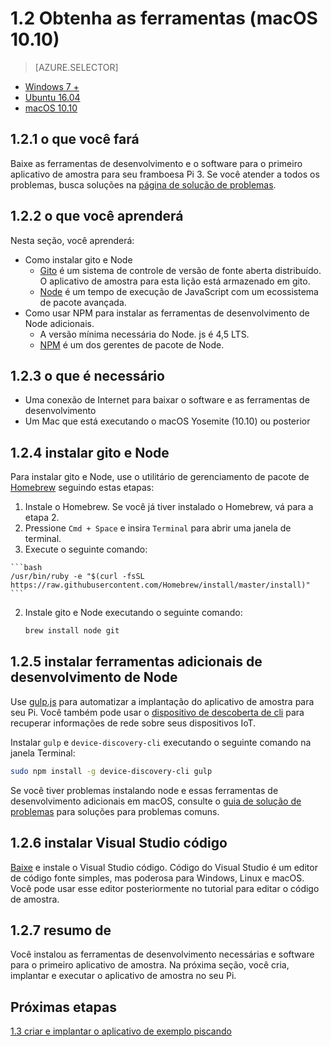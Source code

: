 <properties
 pageTitle="Obtenha as ferramentas (macOS 10.10) | Microsoft Azure"
 description="Baixar e instalar as ferramentas necessárias e software para o primeiro aplicativo de amostra para seu Pi em macOS."
 services="iot-hub"
 documentationCenter=""
 authors="shizn"
 manager="timlt"
 tags=""
 keywords=""/>

<tags
 ms.service="iot-hub"
 ms.devlang="multiple"
 ms.topic="article"
 ms.tgt_pltfrm="na"
 ms.workload="na"
 ms.date="10/21/2016"
 ms.author="xshi"/>

# <a name="12-get-the-tools-macos-1010"></a>1.2 Obtenha as ferramentas (macOS 10.10)

> [AZURE.SELECTOR]
- [Windows 7 +](iot-hub-raspberry-pi-kit-node-lesson1-get-the-tools-win32.md)
- [Ubuntu 16.04](iot-hub-raspberry-pi-kit-node-lesson1-get-the-tools-ubuntu.md)
- [macOS 10.10](iot-hub-raspberry-pi-kit-node-lesson1-get-the-tools-mac.md)

## <a name="121-what-you-will-do"></a>1.2.1 o que você fará

Baixe as ferramentas de desenvolvimento e o software para o primeiro aplicativo de amostra para seu framboesa Pi 3. Se você atender a todos os problemas, busca soluções na [página de solução de problemas](iot-hub-raspberry-pi-kit-node-troubleshooting.md).

## <a name="122-what-you-will-learn"></a>1.2.2 o que você aprenderá
Nesta seção, você aprenderá:

- Como instalar gito e Node
    - [Gito](https://git-scm.com) é um sistema de controle de versão de fonte aberta distribuído. O aplicativo de amostra para esta lição está armazenado em gito.
    - [Node](https://nodejs.org/en/) é um tempo de execução de JavaScript com um ecossistema de pacote avançada.
- Como usar NPM para instalar as ferramentas de desenvolvimento de Node adicionais.
  - A versão mínima necessária do Node. js é 4,5 LTS.
  - [NPM](https://www.npmjs.com) é um dos gerentes de pacote de Node.

## <a name="123-what-you-need"></a>1.2.3 o que é necessário

- Uma conexão de Internet para baixar o software e as ferramentas de desenvolvimento
- Um Mac que está executando o macOS Yosemite (10.10) ou posterior

## <a name="124-install-git-and-nodejs"></a>1.2.4 instalar gito e Node

Para instalar gito e Node, use o utilitário de gerenciamento de pacote de [Homebrew](http://brew.sh) seguindo estas etapas:

1. Instale o Homebrew. Se você já tiver instalado o Homebrew, vá para a etapa 2.
  1. Pressione `Cmd + Space` e insira `Terminal` para abrir uma janela de terminal.
  2. Execute o seguinte comando:

    ```bash
    /usr/bin/ruby -e "$(curl -fsSL https://raw.githubusercontent.com/Homebrew/install/master/install)"
    ```
2. Instale gito e Node executando o seguinte comando:

    ```bash
    brew install node git
    ```

## <a name="125-install-additional-nodejs-development-tools"></a>1.2.5 instalar ferramentas adicionais de desenvolvimento de Node

Use [gulp.js](http://gulpjs.com) para automatizar a implantação do aplicativo de amostra para seu Pi. Você também pode usar o [dispositivo de descoberta de cli](https://github.com/Azure/device-discovery-cli) para recuperar informações de rede sobre seus dispositivos IoT.

Instalar `gulp` e `device-discovery-cli` executando o seguinte comando na janela Terminal:

```bash
sudo npm install -g device-discovery-cli gulp
```

Se você tiver problemas instalando node e essas ferramentas de desenvolvimento adicionais em macOS, consulte o [guia de solução de problemas](iot-hub-raspberry-pi-kit-node-troubleshooting.md) para soluções para problemas comuns.

## <a name="126-install-visual-studio-code"></a>1.2.6 instalar Visual Studio código

[Baixe](https://code.visualstudio.com/docs/setup/osx) e instale o Visual Studio código. Código do Visual Studio é um editor de código fonte simples, mas poderosa para Windows, Linux e macOS. Você pode usar esse editor posteriormente no tutorial para editar o código de amostra.

## <a name="127-summary"></a>1.2.7 resumo de

Você instalou as ferramentas de desenvolvimento necessárias e software para o primeiro aplicativo de amostra. Na próxima seção, você cria, implantar e executar o aplicativo de amostra no seu Pi.

## <a name="next-steps"></a>Próximas etapas

[1.3 criar e implantar o aplicativo de exemplo piscando](iot-hub-raspberry-pi-kit-node-lesson1-deploy-blink-app.md)
